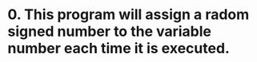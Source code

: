 # 0. This program will assign a radom signed number to the variable number each time it is executed.
